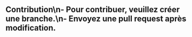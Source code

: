## Contribution\n- Pour contribuer, veuillez créer une branche.\n- Envoyez une pull request après modification.
